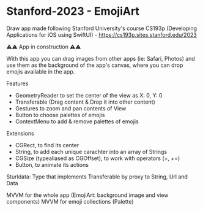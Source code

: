 # Stanford-2023 - EmojiArt
Draw app made following Stanford University's course CS193p (Developing Applications for iOS using SwiftUI) - https://cs193p.sites.stanford.edu/2023

⚠️⚠️ App in construction ⚠️⚠️

With this app you can drag images from other apps (ie: Safari, Photos) and use them as the background of the app's canvas, where you can drop emojis available in the app.

Features
- GeometryReader to set the center of the view as X: 0, Y: 0
- Transferable (Drag content & Drop it into other content)
- Gestures to zoom and pan contents of View
- Button to choose palettes of emojis
- ContextMenu to add & remove palettes of emojis

Extensions
- CGRect, to find its center
- String, to add each unique carachter into an array of Strings
- CGSize (typealiased as CGOffset), to work with operators (+, +=)
- Button, to animate its actions

Sturldata: Type that implements Transferable by proxy to String, Url and Data

MVVM for the whole app (EmojiArt: background image and view components)
MVVM for emoji collections (Palette)
